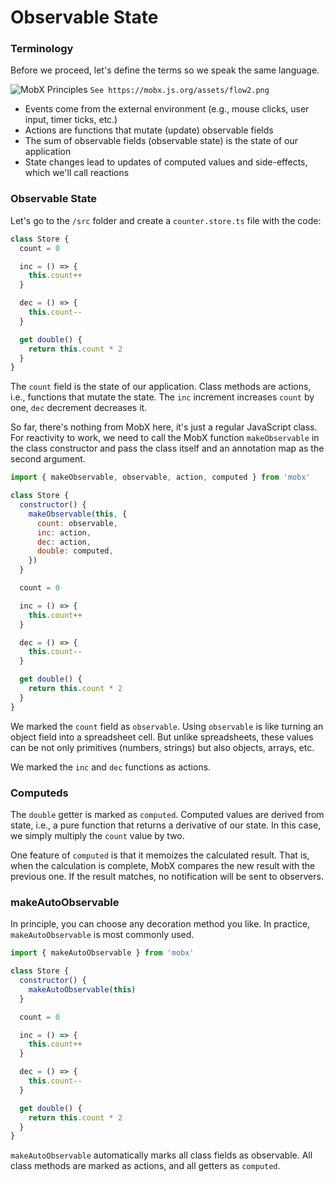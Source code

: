 # Observable State

### Terminology

Before we proceed, let's define the terms so we speak the same language.

![MobX Principles](/flow.png)
`See https://mobx.js.org/assets/flow2.png`

- Events come from the external environment (e.g., mouse clicks, user input, timer ticks, etc.)
- Actions are functions that mutate (update) observable fields
- The sum of observable fields (observable state) is the state of our application
- State changes lead to updates of computed values and side-effects, which we'll call reactions

### Observable State

Let's go to the `/src` folder and create a `counter.store.ts` file with the code:

```js
class Store {
  count = 0

  inc = () => {
    this.count++
  }

  dec = () => {
    this.count--
  }

  get double() {
    return this.count * 2
  }
}
```

The `count` field is the state of our application. Class methods are actions, i.e., functions that mutate the state. The `inc` increment increases `count` by one, `dec` decrement decreases it.

So far, there's nothing from MobX here, it's just a regular JavaScript class. For reactivity to work, we need to call the MobX function `makeObservable` in the class constructor and pass the class itself and an annotation map as the second argument.

```js
import { makeObservable, observable, action, computed } from 'mobx'

class Store {
  constructor() {
    makeObservable(this, {
      count: observable,
      inc: action,
      dec: action,
      double: computed,
    })
  }

  count = 0

  inc = () => {
    this.count++
  }

  dec = () => {
    this.count--
  }

  get double() {
    return this.count * 2
  }
}
```

We marked the `count` field as `observable`. Using `observable` is like turning an object field into a spreadsheet cell. But unlike spreadsheets, these values can be not only primitives (numbers, strings) but also objects, arrays, etc.

We marked the `inc` and `dec` functions as actions.

### Computeds

The `double` getter is marked as `computed`. Computed values are derived from state, i.e., a pure function that returns a derivative of our state. In this case, we simply multiply the `count` value by two.

One feature of `computed` is that it memoizes the calculated result. That is, when the calculation is complete, MobX compares the new result with the previous one. If the result matches, no notification will be sent to observers.

### makeAutoObservable

In principle, you can choose any decoration method you like. In practice, `makeAutoObservable` is most commonly used.

```js
import { makeAutoObservable } from 'mobx'

class Store {
  constructor() {
    makeAutoObservable(this)
  }

  count = 0

  inc = () => {
    this.count++
  }

  dec = () => {
    this.count--
  }

  get double() {
    return this.count * 2
  }
}
```

`makeAutoObservable` automatically marks all class fields as observable. All class methods are marked as actions, and all getters as `computed`.